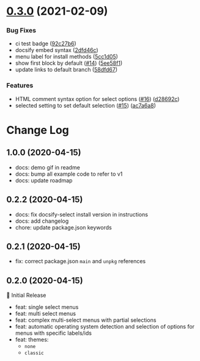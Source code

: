 # [0.3.0](https://github.com/jthegedus/docsify-select/compare/v0.2.2...v0.3.0) (2021-02-09)


### Bug Fixes

* ci test badge ([92c27b6](https://github.com/jthegedus/docsify-select/commit/92c27b65711adaab99674ea15fba8be4dbfdb226))
* docsify embed syntax ([2dfd46c](https://github.com/jthegedus/docsify-select/commit/2dfd46c167d1e066091f95f7cc0f36572aa645a7))
* menu label for install methods ([5cc1d05](https://github.com/jthegedus/docsify-select/commit/5cc1d0514ce12dcd908a0be154860df05f096789))
* show first block by default ([#14](https://github.com/jthegedus/docsify-select/issues/14)) ([5ee58f1](https://github.com/jthegedus/docsify-select/commit/5ee58f10df5473699e23ffb34810c8a8c3904ce0))
* update links to default branch ([58dfd67](https://github.com/jthegedus/docsify-select/commit/58dfd67ed1e843adc9daedeeb3cda797dfa10e6b))


### Features

* HTML comment syntax option for select options ([#16](https://github.com/jthegedus/docsify-select/issues/16)) ([d28692c](https://github.com/jthegedus/docsify-select/commit/d28692ce8e578ffdfa34a66c1d64a66d206f274b))
* selected setting to set default selection ([#15](https://github.com/jthegedus/docsify-select/issues/15)) ([ac7a6a8](https://github.com/jthegedus/docsify-select/commit/ac7a6a80da9d169c9cb8fd0e51019812bb8050b2))

# Change Log

## 1.0.0 (2020-04-15)

- docs: demo gif in readme
- docs: bump all example code to refer to v1
- docs: update roadmap

## 0.2.2 (2020-04-15)

- docs: fix docsify-select install version in instructions
- docs: add changelog
- chore: update package.json keywords

## 0.2.1 (2020-04-15)

- fix: correct package.json `main` and `unpkg` references

## 0.2.0 (2020-04-15)

:tada: Initial Release

- feat: single select menus
- feat: multi select menus
- feat: complex multi-select menus with partial selections
- feat: automatic operating system detection and selection of options for menus with specific labels/ids
- feat: themes:
  - `none`
  - `classic`
